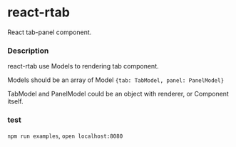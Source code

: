 # react-rtab
React tab-panel component.

### Description
react-rtab use Models to rendering tab component.

Models should be an array of Model `{tab: TabModel, panel: PanelModel}`

TabModel and PanelModel could be an object with renderer, or Component itself.

### test
`npm run examples`, `open localhost:8080`
